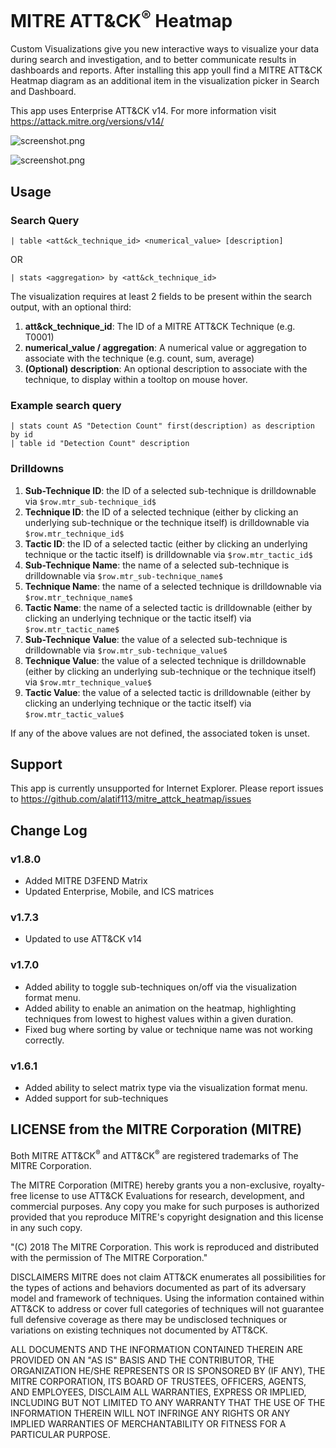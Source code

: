 # MITRE ATT&CK<sup>&reg;</sup> Heatmap

Custom Visualizations give you new interactive ways to visualize your data during search and investigation, and to better communicate results in dashboards and reports. After installing this app youll find a MITRE ATT&CK Heatmap diagram as an additional item in the visualization picker in Search and Dashboard.

This app uses Enterprise ATT&CK v14. For more information visit https://attack.mitre.org/versions/v14/

![screenshot.png](https://github.com/alatif113/mitre_attack_heatmap/blob/master/static/screenshot.gif?raw=true)

![screenshot.png](https://github.com/alatif113/mitre_attack_heatmap/blob/master/static/focus.gif?raw=true)

## Usage

### Search Query

`| table <att&ck_technique_id> <numerical_value> [description]`

OR

`| stats <aggregation> by <att&ck_technique_id>`

The visualization requires at least 2 fields to be present within the search output, with an optional third:
1. **att&ck_technique_id**: The ID of a MITRE ATT&CK Technique (e.g. T0001)
2. **numerical_value / aggregation**: A numerical value or aggregation to associate with the technique (e.g. count, sum, average)
3. **(Optional) description**: An optional description to associate with the technique, to display within a tooltop on mouse hover.  

### Example search query

```
| stats count AS "Detection Count" first(description) as description by id
| table id "Detection Count" description
```

### Drilldowns

1. **Sub-Technique ID**: the ID of a selected sub-technique is drilldownable via `$row.mtr_sub-technique_id$`
2. **Technique ID**: the ID of a selected technique (either by clicking an underlying sub-technique or the technique itself) is drilldownable via `$row.mtr_technique_id$`
3. **Tactic ID**: the ID of a selected tactic (either by clicking an underlying technique or the tactic itself) is drilldownable via `$row.mtr_tactic_id$`
4. **Sub-Technique Name**: the name of a selected sub-technique is drilldownable via `$row.mtr_sub-technique_name$`
5. **Technique Name**: the name of a selected technique is drilldownable via `$row.mtr_technique_name$`
6. **Tactic Name**: the name of a selected tactic is drilldownable (either by clicking an underlying technique or the tactic itself) via `$row.mtr_tactic_name$`
7. **Sub-Technique Value**: the value of a selected sub-technique is drilldownable via `$row.mtr_sub-technique_value$`
8. **Technique Value**: the value of a selected technique is drilldownable (either by clicking an underlying sub-technique or the technique itself) via `$row.mtr_technique_value$`
9. **Tactic Value**: the value of a selected tactic is drilldownable (either by clicking an underlying technique or the tactic itself) via `$row.mtr_tactic_value$`

If any of the above values are not defined, the associated token is unset. 

## Support

This app is currently unsupported for Internet Explorer. Please report issues to https://github.com/alatif113/mitre_attck_heatmap/issues

## Change Log

### v1.8.0
- Added MITRE D3FEND Matrix
- Updated Enterprise, Mobile, and ICS matrices

### v1.7.3
- Updated to use ATT&CK v14

### v1.7.0
- Added ability to toggle sub-techniques on/off via the visualization format menu.
- Added ability to enable an animation on the heatmap, highlighting techniques from lowest to highest values within a given duration. 
- Fixed bug where sorting by value or technique name was not working correctly.

### v1.6.1
- Added ability to select matrix type via the visualization format menu.
- Added support for sub-techniques

## LICENSE from the MITRE Corporation (MITRE)

Both MITRE ATT&CK<sup>&reg;</sup> and ATT&CK<sup>&reg;</sup> are registered trademarks of The MITRE Corporation.

The MITRE Corporation (MITRE) hereby grants you a non-exclusive, royalty-free license to use ATT&CK Evaluations for research, development, and commercial purposes. Any copy you make for such purposes is authorized provided that you reproduce MITRE's copyright designation and this license in any such copy.

"(C) 2018 The MITRE Corporation. This work is reproduced and distributed with the permission of The MITRE Corporation."

DISCLAIMERS
MITRE does not claim ATT&CK enumerates all possibilities for the types of actions and behaviors documented as part of its adversary model and framework of techniques. Using the information contained within ATT&CK to address or cover full categories of techniques will not guarantee full defensive coverage as there may be undisclosed techniques or variations on existing techniques not documented by ATT&CK.

ALL DOCUMENTS AND THE INFORMATION CONTAINED THEREIN ARE PROVIDED ON AN "AS IS" BASIS AND THE CONTRIBUTOR, THE ORGANIZATION HE/SHE REPRESENTS OR IS SPONSORED BY (IF ANY), THE MITRE CORPORATION, ITS BOARD OF TRUSTEES, OFFICERS, AGENTS, AND EMPLOYEES, DISCLAIM ALL WARRANTIES, EXPRESS OR IMPLIED, INCLUDING BUT NOT LIMITED TO ANY WARRANTY THAT THE USE OF THE INFORMATION THEREIN WILL NOT INFRINGE ANY RIGHTS OR ANY IMPLIED WARRANTIES OF MERCHANTABILITY OR FITNESS FOR A PARTICULAR PURPOSE.
